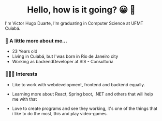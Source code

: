 <h1 align="center"> Hello, how is it going? 😀 👋 </h1>

I'm Victor Hugo Duarte, I'm graduating in Computer Science at UFMT Cuiabá.

### 📜 A little more about me...

-  23 Years old
-  Living in Cuiabá, but I'was born in Rio de Janeiro city
-  Working as backendDeveloper at SIS - Consultoria


### 👨🏾‍💻  Interests

- Like to work with webdevelopment, frontend and backend equally. 

- Learning more about React, Spring boot, .NET and others that will help me with that

- Love to create programs and see they working, it's one of the things that i like to do the most, this and play video-games. 




<!--
**VictorHugoDS/VictorHugoDS** is a ✨ _special_ ✨ repository because its `README.md` (this file) appears on your GitHub profile.

Here are some ideas to get you started:

- 🌱 I’m currently learning ...
- 👯 I’m looking to collaborate on ...
- 🤔 I’m looking for help with ...
- 💬 Ask me about ...
- 📫 How to reach me: ...
- 😄 Pronouns: ...
- ⚡ Fun fact: ...
-->
